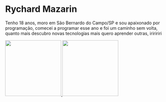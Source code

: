 <h1>Rychard Mazarin</h1>
<p>Tenho 18 anos, moro em São Bernardo do Campo/SP e sou apaixonado por programação, comecei a programar esse ano e foi um caminho sem volta, quanto mais descubro novas tecnologias mais quero aprender outras, iriririri</p>




<div>
  <a href="https://github.com/rychardmazarin30">
  <img height="180em" src="https://github-readme-stats.vercel.app/api/top-langs/?username=rychardmazarin30&layout=compact&langs_count=7&theme=Dracula"/>
  <img height="180em" src="https://github-readme-stats.vercel.app/api?username=rychardmazarin30&show_icons=true&theme=Dracula&include_all_commits=true&count_private=true"/>
</div>
